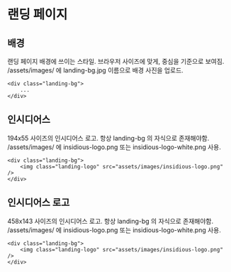 # 랜딩 페이지

## 배경
랜딩 페이지 배경에 쓰이는 스타일. 브라우저 사이즈에 맞게, 중심을 기준으로 보여짐.
/assets/images/ 에 landing-bg.jpg 이름으로 배경 사진을 업로드.
```
<div class="landing-bg">
	...
</div>
```

## 인시디어스 
194x55 사이즈의 인시디어스 로고.
항상 landing-bg 의 자식으로 존재해야함.
/assets/images/ 에 insidious-logo.png 또는 insidious-logo-white.png 사용.
```
<div class="landing-bg">
	<img class="landing-logo" src="assets/images/insidious-logo.png" />
</div>
```

## 인시디어스 로고
458x143 사이즈의 인시디어스 로고.
항상 landing-bg 의 자식으로 존재해야함.
/assets/images/ 에 insidious-logo.png 또는 insidious-logo-white.png 사용.
```
<div class="landing-bg">
	<img class="landing-logo" src="assets/images/insidious-logo.png" />
</div>
```


